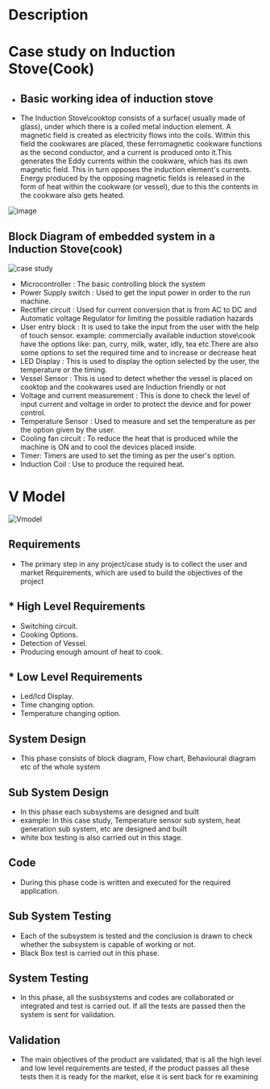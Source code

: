 # Description

# Case study on Induction Stove(Cook)
 
* ##  Basic working idea of induction stove
* The Induction Stove\cooktop consists of a surface( usually made of glass), under which  there is a coiled metal induction element. A magnetic field is created as electricity flows into the coils. Within this field the cookwares are placed, these ferromagnetic cookware functions as the second conductor, and a current is produced onto it.This generates the Eddy currents  within the cookware, which has its own magnetic field. This in turn opposes the induction element's currents. Energy produced by the opposing magnetic fields is released in the form of heat within the cookware (or vessel), due to this the contents in the cookware also gets heated.

![image](https://user-images.githubusercontent.com/98839182/154838130-46945582-1240-45e6-977f-aed2dd4fa170.PNG)



## Block Diagram of embedded system in a Induction Stove(cook)
![case study](https://user-images.githubusercontent.com/98839182/154838136-a203cebd-019b-4678-b0f0-a49c12629a5e.PNG)



* Microcontroller :  The basic controlling block the system
* Power Supply switch :  Used  to get the input power in order to the run machine.
* Rectifier circuit : Used for current conversion that is from AC to DC and Automatic voltage Regulator for limiting the possible  radiation hazards
* User entry block :  It is used to take the input from the user with the help of touch sensor. example: commercially available induction stove\cook have the options like: pan, curry, milk, water, idly, tea etc.There are also some options to set the required time and to increase or decrease heat
* LED Display :  This is used to display the option selected by the user, the temperature or the timing.
* Vessel Sensor : This is used to detect whether the  vessel is placed on cooktop and the cookwares  used are Induction friendly or not
* Voltage and current  measurement :  This is done to check the level of input current and voltage in order to protect the device and for power control.
* Temperature Sensor :  Used to measure and set the temperature as per the option given by the user.
* Cooling fan  circuit :  To reduce the heat that is produced while the machine is ON and to cool the devices placed inside.
* Timer: Timers are used to set the timing as per the user's option.
* Induction Coil :  Use to produce the required heat.

# V Model
![Vmodel](https://user-images.githubusercontent.com/98839182/154838144-54c6a596-d881-4a77-a6fc-0df5cc9eb75f.PNG)

## Requirements
* The primary step in any project/case study is to collect the user and market Requirements, which are used to build the objectives of the project
## * High Level Requirements
* Switching circuit.
* Cooking Options.
* Detection of Vessel.
* Producing enough amount of heat to cook.

 
 ## * Low Level Requirements
 * Led/lcd  Display.
 * Time changing option.
 * Temperature changing option.  

 ## System Design
 * This phase consists of block diagram, Flow chart, Behavioural diagram etc of the whole system

 ## Sub System Design
 * In this phase each subsystems are designed and built
 * example: In this case study, Temperature sensor sub system, heat generation sub system, etc are designed and built
 * white box testing is also carried out in this stage.
 ## Code
 * During this phase code is written and executed for the required application.

 ## Sub System Testing
 * Each of the subsystem is tested and the conclusion is drawn to check whether the subsystem is capable of working or not.
 * Black Box test is carried out in this phase.

## System Testing
* In this phase, all the susbsystems and codes are collaborated or integrated and test is carried out. If all the tests are passed then the system is sent for validation.

## Validation
* The main objectives of the product are validated, that is all the high level and low level requirements are tested, if the product passes all these tests then it is ready for the market, else it is sent back for re examining
 



